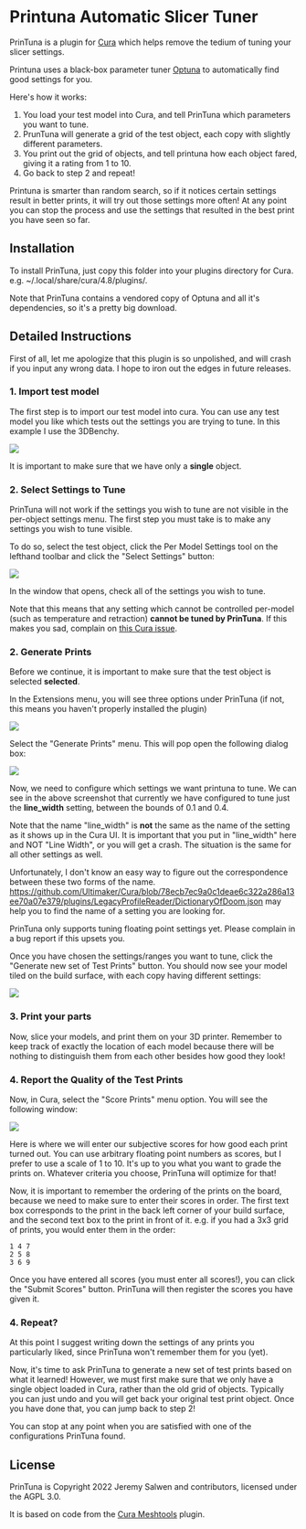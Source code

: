 # Printuna Automatic Slicer Tuner

PrinTuna is a plugin for [Cura](https://github.com/Ultimaker/Cura) which helps remove the tedium of tuning your slicer
settings.

Printuna uses a black-box parameter tuner [Optuna](https://optuna.readthedocs.io/en/stable/) to automatically find
good settings for you.

Here's how it works:

1. You load your test model into Cura, and tell PrinTuna which parameters you want to tune.
2. PrunTuna will generate a grid of the test object, each copy with slightly different parameters.
3. You print out the grid of objects, and tell printuna how each object fared, giving it a rating from 1 to 10.
4. Go back to step 2 and repeat!

Printuna is smarter than random search, so if it notices certain settings result in better prints, it will try out those
settings more often!  At any point you can stop the process and use the settings that resulted in the best print you
have seen so far.


## Installation
To install PrinTuna, just copy this folder into your plugins directory for Cura. e.g. ~/.local/share/cura/4.8/plugins/.

Note that PrinTuna contains a vendored copy of Optuna and all it's dependencies, so it's a pretty big download.

## Detailed Instructions

First of all, let me apologize that this plugin is so unpolished, and will crash if you input any wrong data.
I hope to iron out the edges in future releases.

### 1. Import test model
The first step is to import our test model into cura. You can use any test model you like which tests out the settings
you are trying to tune.  In this example I use the 3DBenchy.

![](doc/benchy.png)

It is important to make sure that we have only a **single** object.

### 2. Select Settings to Tune

PrinTuna will not work if the settings you wish to tune are not visible in the per-object settings menu.  The first step
you must take is to make any settings you wish to tune visible.

To do so, select the test object, click the Per Model Settings tool on the lefthand toolbar and click the 
"Select Settings" button:

![](doc/perobject_settings.png)

In the window that opens, check all of the settings you wish to tune.  

Note that this means that any setting which cannot be controlled per-model (such as temperature and retraction) 
**cannot be tuned by PrinTuna**.  If this makes you sad, complain on [this Cura issue](https://github.com/Ultimaker/Cura/issues/3193).

### 2. Generate Prints
Before we continue, it is important to make sure that the test object is selected **selected**.

In the Extensions menu, you will see three options under PrinTuna (if not, this means you haven't properly installed the plugin)

![](doc/menu_options.png)

Select the "Generate Prints" menu.  This will pop open the following dialog box:

![](doc/generate_prints.png)

Now, we need to configure which settings we want printuna to tune.  We can see in the above screenshot that currently
we have configured to tune just the **line_width** setting, between the bounds of 0.1 and 0.4.

Note that the name "line_width" is **not** the same as the name of the setting as it shows up in the Cura UI. It is important that you
put in "line_width" here and NOT "Line Width", or you will get a crash.  The situation is the same for all other settings as well.

Unfortunately, I don't know an easy way to figure out the correspondence between these two forms of the name.  
https://github.com/Ultimaker/Cura/blob/78ecb7ec9a0c1deae6c322a286a13ee70a07e379/plugins/LegacyProfileReader/DictionaryOfDoom.json
may help you to find the name of a setting you are looking for.

PrinTuna only supports tuning floating point settings yet. Please complain in a bug report if this upsets you.

Once you have chosen the settings/ranges you want to tune, click the "Generate new set of Test Prints" button. You
should now see your model tiled on the build surface, with each copy having different settings:

![](doc/benchy_grid.png)

### 3. Print your parts
Now, slice your models, and print them on your 3D printer.  Remember to keep track of exactly the location of each model
because there will be nothing to distinguish them from each other besides how good they look!

### 4. Report the Quality of the Test Prints
Now, in Cura, select the "Score Prints" menu option.  You will see the following window:

![](doc/score_prints.png)

Here is where we will enter our subjective scores for how good each print turned out.  You can use arbitrary floating
point numbers as scores, but I prefer to use a scale of 1 to 10.  It's up to you what you want to grade the prints on.
Whatever criteria you choose, PrinTuna will optimize for that!

Now, it is important to remember the ordering of the prints on the board, because we need to make sure to enter their
scores in order.  The first text box corresponds to the print in the back left corner of your build surface, and the
second text box to the print in front of it.  e.g. if you had a 3x3 grid of prints, you would enter them in the order:

```
1 4 7
2 5 8
3 6 9
```

Once you have entered all scores (you must enter all scores!), you can click the "Submit Scores" button.  PrinTuna will
then register the scores you have given it.

### 4. Repeat?
At this point I suggest writing down the settings of any prints you particularly liked, since PrinTuna won't remember
them for you (yet).

Now, it's time to ask PrinTuna to generate a new set of test prints based on what it learned!  However, we must first
make sure that we only have a single object loaded in Cura, rather than the old grid of objects.  Typically you can just
undo and you will get back your original test print object.  Once you have done that, you can jump back to step 2!

You can stop at any point when you are satisfied with one of the configurations PrinTuna found.


## License

PrinTuna is Copyright 2022 Jeremy Salwen and contributors, licensed under the AGPL 3.0.

It is based on code from the [Cura Meshtools](https://github.com/fieldOfView/Cura-MeshTools) plugin.